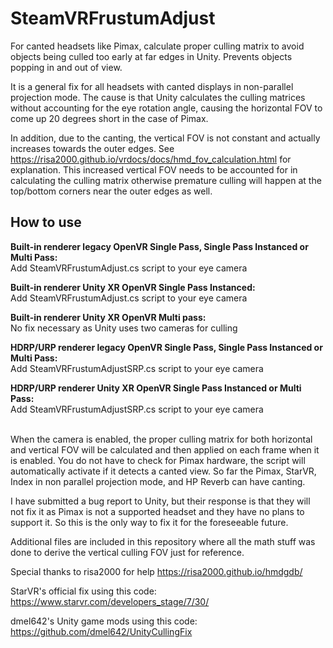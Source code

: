 # SteamVRFrustumAdjust
For canted headsets like Pimax, calculate proper culling matrix to avoid objects being culled too early at far edges in Unity. Prevents objects popping in and out of view.

It is a general fix for all headsets with canted displays in non-parallel projection mode. The cause is that Unity calculates the culling matrices without accounting for the eye rotation angle, causing the horizontal FOV to come up 20 degrees short in the case of Pimax.

In addition, due to the canting, the vertical FOV is not constant and actually increases towards the outer edges. See https://risa2000.github.io/vrdocs/docs/hmd_fov_calculation.html for explanation. This increased vertical FOV needs to be accounted for in calculating the culling matrix otherwise premature culling will happen at the top/bottom corners near the outer edges as well.

<h2>How to use</h2>

<b>Built-in renderer legacy OpenVR Single Pass, Single Pass Instanced or Multi Pass:</b>
<br>Add SteamVRFrustumAdjust.cs script to your eye camera

<b>Built-in renderer Unity XR OpenVR Single Pass Instanced:</b>
<br>Add SteamVRFrustumAdjust.cs script to your eye camera

<b>Built-in renderer Unity XR OpenVR Multi pass:</b>
<br>No fix necessary as Unity uses two cameras for culling

<b>HDRP/URP renderer legacy OpenVR Single Pass, Single Pass Instanced or Multi Pass:</b>
<br>Add SteamVRFrustumAdjustSRP.cs script to your eye camera

<b>HDRP/URP renderer Unity XR OpenVR Single Pass Instanced or Multi Pass:</b>
<br>Add SteamVRFrustumAdjustSRP.cs script to your eye camera

<br>
When the camera is enabled, the proper culling matrix for both horizontal and vertical FOV will be calculated and then applied on each frame when it is enabled. You do not have to check for Pimax hardware, the script will automatically activate if it detects a canted view. So far the Pimax, StarVR, Index in non parallel projection mode, and HP Reverb can have canting.

I have submitted a bug report to Unity, but their response is that they will not fix it as Pimax is not a supported headset and they have no plans to support it. So this is the only way to fix it for the foreseeable future.  

Additional files are included in this repository where all the math stuff was done to derive the vertical culling FOV just for reference.

Special thanks to risa2000 for help https://risa2000.github.io/hmdgdb/

StarVR's official fix using this code:
https://www.starvr.com/developers_stage/7/30/

dmel642's Unity game mods using this code:
https://github.com/dmel642/UnityCullingFix
